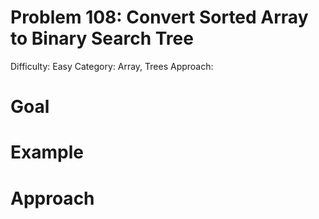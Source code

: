 # Problem 108: Convert Sorted Array to Binary Search Tree
Difficulty: Easy
Category: Array, Trees
Approach: 

# Goal


# Example


# Approach
